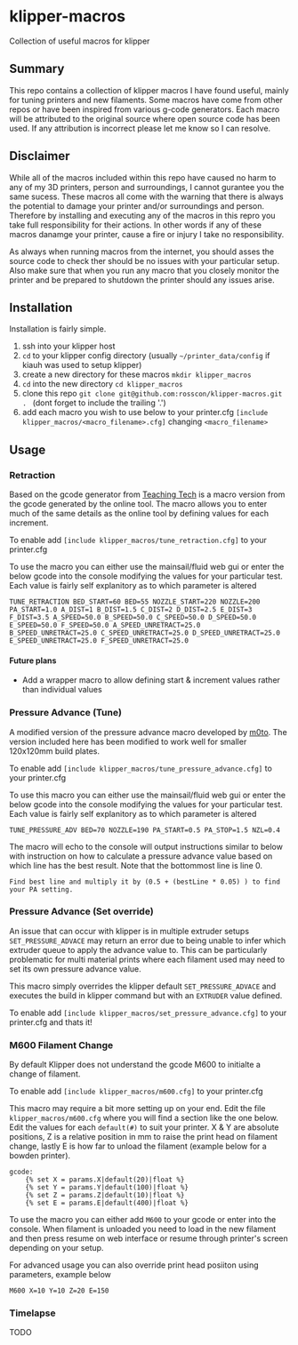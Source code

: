 # klipper-macros
Collection of useful macros for klipper


## Summary
This repo contains a collection of klipper macros I have found useful, mainly for tuning printers and new filaments. 
Some macros have come from other repos or have been inspired from various g-code generators. 
Each macro will be attributed to the original source where open source code has been used. If any attribution is incorrect please let me know so I can resolve.

## Disclaimer
While all of the macros included within this repo have caused no harm to any of my 3D printers, person and surroundings, I cannot gurantee you the same sucess. 
These macros all come with the warning that there is always the potential to damage your printer and/or surroundings and person.
Therefore by installing and executing any of the macros in this repro you take full responsibility for their actions.
In other words if any of these macros danamge your printer, cause a fire or injury I take no responsibility.

As always when running macros from the internet, you should asses the source code to check ther should be no issues with your particular setup.
Also make sure that when you run any macro that you closely monitor the printer and be prepared to shutdown the printer should any issues arise.


## Installation
Installation is fairly simple. 

1. ssh into your klipper host
2. `cd` to your klipper config directory (usually `~/printer_data/config` if kiauh was used to setup klipper)
3. create a new directory for these macros `mkdir klipper_macros`
4. `cd` into the new directory `cd klipper_macros`
5. clone this repo `git clone git@github.com:rosscon/klipper-macros.git . ` (dont forget to include the trailing '.')
6. add each macro you wish to use below to your printer.cfg `[include klipper_macros/<macro_filename>.cfg]` changing `<macro_filename>`



## Usage

### Retraction
Based on the gcode generator from [Teaching Tech](https://teachingtechyt.github.io/calibration.html#retraction) is a macro version from the gcode generated by the online tool.
The macro allows you to enter much of the same details as the online tool by defining values for each increment. 

To enable add `[include klipper_macros/tune_retraction.cfg]` to your printer.cfg

To use the macro you can either use the mainsail/fluid web gui or enter the below gcode into the console modifying the values for your particular test. Each value is fairly self explanitory as to which parameter is altered

```
TUNE_RETRACTION BED_START=60 BED=55 NOZZLE_START=220 NOZZLE=200 PA_START=1.0 A_DIST=1 B_DIST=1.5 C_DIST=2 D_DIST=2.5 E_DIST=3 F_DIST=3.5 A_SPEED=50.0 B_SPEED=50.0 C_SPEED=50.0 D_SPEED=50.0 E_SPEED=50.0 F_SPEED=50.0 A_SPEED_UNRETRACT=25.0 B_SPEED_UNRETRACT=25.0 C_SPEED_UNRETRACT=25.0 D_SPEED_UNRETRACT=25.0 E_SPEED_UNRETRACT=25.0 F_SPEED_UNRETRACT=25.0
```

#### Future plans
* Add a wrapper macro to allow defining start & increment values rather than individual values


### Pressure Advance (Tune)
A modified version of the pressure advance macro developed by [m0to](https://gist.github.com/m0to/d395d44fa412d9808e0130857ea74f0b). The version included here has been modified to work well for smaller 120x120mm build plates.

To enable add `[include klipper_macros/tune_pressure_advance.cfg]` to your printer.cfg

To use this macro you can either use the mainsail/fluid web gui or enter the below gcode into the console modifying the values for your particular test. Each value is fairly self explanitory as to which parameter is altered

```
TUNE_PRESSURE_ADV BED=70 NOZZLE=190 PA_START=0.5 PA_STOP=1.5 NZL=0.4
```

The macro will echo to the console will output instructions similar to below with instruction on how to calculate a pressure advance value based on which line has the best result. Note that the bottommost line is line 0.

```
Find best line and multiply it by (0.5 + (bestLine * 0.05) ) to find your PA setting.
```

### Pressure Advance (Set override)
An issue that can occur with klipper is in multiple extruder setups `SET_PRESSURE_ADVACE` may return an error due to being unable to infer which extruder queue to apply the advance value to. 
This can be particularly problematic for multi material prints where each filament used may need to set its own pressure advance value.

This macro simply overrides the klipper default `SET_PRESSURE_ADVACE` and executes the build in klipper command but with an `EXTRUDER` value defined.

To enable add `[include klipper_macros/set_pressure_advance.cfg]` to your printer.cfg and thats it!


### M600 Filament Change
By default Klipper does not understand the gcode M600 to initialte a change of filament.

To enable add `[include klipper_macros/m600.cfg]` to your printer.cfg

This macro may require a bit more setting up on your end. Edit the file `klipper_macros/m600.cfg` where you will find a section like the one below.
Edit the values for each `default(#)` to suit your printer. X & Y are absolute positions, Z is a relative position in mm to raise the print head on
filament change, lastly E is how far to unload the filament (example below for a bowden printer).

```
gcode:
    {% set X = params.X|default(20)|float %}
    {% set Y = params.Y|default(100)|float %}
    {% set Z = params.Z|default(10)|float %}
    {% set E = params.E|default(400)|float %}
```

To use the macro you can either add `M600` to your gcode or enter into the console.
When filament is unloaded you need to load in the new filament and then press resume on web interface or resume through printer's screen depending on your setup.

For advanced usage you can also override print head posiiton using parameters, example below

```
M600 X=10 Y=10 Z=20 E=150
```




### Timelapse
TODO


